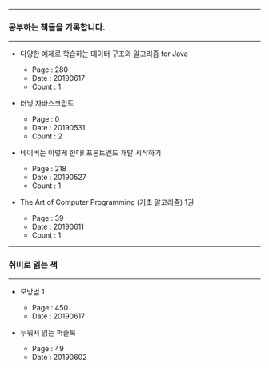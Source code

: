 * * *
### 공부하는 책들을 기록합니다. 
* * *
- 다양한 예제로 학습하는 데이터 구조와 알고리즘 for Java
    - Page : 280
    - Date : 20190617
    - Count : 1

- 러닝 자바스크립트 
    - Page : 0
    - Date : 20190531
    - Count : 2

- 네이버는 이렇게 한다! 프론트엔드 개발 시작하기
    - Page : 218
    - Date : 20190527
    - Count : 1

- The Art of Computer Programming (기초 알고리즘) 1권 
    - Page : 39
    - Date : 20190611
    - Count : 1  
* * *
### 취미로 읽는 책 
* * *
- 모방범 1 
    -  Page : 450
    -  Date : 20190617

- 누워서 읽는 퍼즐북
    - Page : 49
    - Date : 20190602
